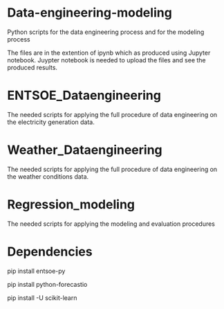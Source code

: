 # Data-engineering-modeling
Python scripts for the data engineering process and for the modeling process

The files are in the extention of ipynb which as produced using Jupyter notebook.
Juypter notebook is needed to upload the files and see the produced results.

# ENTSOE_Dataengineering
The needed scripts for applying the full procedure of data engineering on the electricity generation data.
# Weather_Dataengineering
The needed scripts for applying the full procedure of data engineering on the weather conditions data.
# Regression_modeling
The needed scripts for applying the modeling and evaluation procedures

# Dependencies
 pip install entsoe-py
 
 pip install python-forecastio 

 pip install -U scikit-learn
